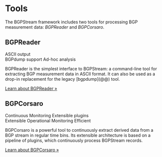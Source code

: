 Tools
=====

The BGPStream framework includes two tools for processing BGP measurement data: _BGPReader_ and _BGPCorsaro_.

<div class="row" markdown="1">
<div class="col-md-6" markdown="1">
<h2>BGPReader</h2>
<div class="label-group">
<span class="label label-2"><span class="glyphicon glyphicon-tags" aria-hidden="true"></span> ASCII output</span>
</div>
<div class="label-group">
<span class="label label-8"><span class="glyphicon glyphicon-tags" aria-hidden="true"></span> BGPdump support</span>
<span class="label label-3"><span class="glyphicon glyphicon-tags" aria-hidden="true"></span> Ad-hoc analysis</span>
</div>
<p markdown="1">
BGPReader is the simplest interface to BGPStream: a command-line tool for
extracting BGP measurement data in ASCII format. It can also be used as a drop-in
replacement for the legacy [bgpdump](@@) tool.
</p>
<div>
<a href="{{ path('caida_bgpstream_web_homepage_docs', {'page': 'tools', 'subpage': 'bgpreader'})}}" class="btn btn-primary btn-md">Learn about BGPReader &raquo;</a>
</div>
</div>
<div class="col-md-6" markdown="1">
<h2>BGPCorsaro</h2>
<div class="label-group">
<span class="label label-2"><span class="glyphicon glyphicon-tags" aria-hidden="true"></span> Continuous Monitoring</span>
<span class="label label-2"><span class="glyphicon glyphicon-tags" aria-hidden="true"></span> Extensible plugins</span>
</div>
<div class="label-group">
<span class="label label-3"><span class="glyphicon glyphicon-tags" aria-hidden="true"></span> Extensible</span>
<span class="label label-4"><span class="glyphicon glyphicon-tags" aria-hidden="true"></span> Operational Monitoring</span>
<span class="label label-5"><span class="glyphicon glyphicon-tags" aria-hidden="true"></span> Efficient</span>
</div>
<p markdown="1">
BGPCorsaro is a powerful tool to continuously extract derived
data from a BGP stream in regular time bins. Its extensible
architecture is based on a pipeline of plugins, which
continuously process BGPStream records.
</p>
<div>
<a href="{{ path('caida_bgpstream_web_homepage_docs', {'page': 'tools', 'subpage': 'bgpcorsaro'})}}" class="btn btn-primary btn-md">Learn about BGPCorsaro &raquo;</a>
</div>
</div>
</div>

